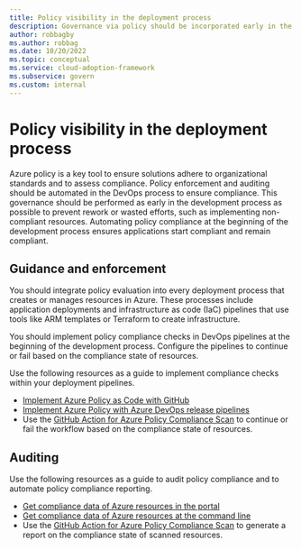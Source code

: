 ```yaml
---
title: Policy visibility in the deployment process
description: Governance via policy should be incorporated early in the development process.
author: robbagby
ms.author: robbag
ms.date: 10/20/2022
ms.topic: conceptual
ms.service: cloud-adoption-framework
ms.subservice: govern
ms.custom: internal
---
```


# Policy visibility in the deployment process

Azure policy is a key tool to ensure solutions adhere to organizational standards and to assess compliance. Policy enforcement and auditing should be automated in the DevOps process to ensure compliance. This governance should be performed as early in the development process as possible to prevent rework or wasted efforts, such as implementing non-compliant resources. Automating policy compliance at the beginning of the development process ensures applications start compliant and remain compliant.

## Guidance and enforcement

You should integrate policy evaluation into every deployment process that creates or manages resources in Azure. These processes include application deployments and infrastructure as code (IaC) pipelines that use tools like ARM templates or Terraform to create infrastructure.

You should implement policy compliance checks in DevOps pipelines at the beginning of the development process. Configure the pipelines to continue or fail based on the compliance state of resources.

Use the following resources as a guide to implement compliance checks within your deployment pipelines.

- [Implement Azure Policy as Code with GitHub](/azure/governance/policy/tutorials/policy-as-code-github)
- [Implement Azure Policy with Azure DevOps release pipelines](/azure/governance/policy/tutorials/policy-devops-pipelines)
- Use the [GitHub Action for Azure Policy Compliance Scan](https://github.com/marketplace/actions/azure-policy-compliance-scan) to continue or fail the workflow based on the compliance state of resources.

## Auditing

Use the following resources as a guide to audit policy compliance and to automate policy compliance reporting.

- [Get compliance data of Azure resources in the portal](/azure/governance/policy/how-to/get-compliance-data#portal)
- [Get compliance data of Azure resources at the command line](/azure/governance/policy/how-to/get-compliance-data#command-line)
- Use the [GitHub Action for Azure Policy Compliance Scan](https://github.com/marketplace/actions/azure-policy-compliance-scan) to generate a report on the compliance state of scanned resources.
